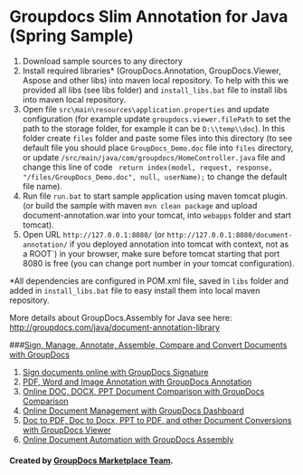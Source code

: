 Groupdocs Slim Annotation for Java (Spring Sample)
===========================================

1. Download sample sources to any directory 
2. Install required libraries* (GroupDocs.Annotation, GroupDocs.Viewer, Aspose and other libs) into maven local repository. To help with this we provided all libs (see libs folder) and `install_libs.bat` file to install libs into maven local repository. 
3. Open file `src\main\resources\application.properties` and update configuration (for example update `groupdocs.viewer.filePath` to set the path to the storage folder, for example it can be `D:\\temp\\doc`). In this folder create `files` folder and paste some files into this directory (to see default file you should place `GroupDocs_Demo.doc` file into `files` directory, or update `/src/main/java/com/groupdocs/HomeController.java` file and change this line of code ` return index(model, request, response, "/files/GroupDocs_Demo.doc", null, userName);` to change the default file name).
4. Run file `run.bat` to start sample application using maven tomcat plugin. (or build the sample with maven `mvn clean package` and upload document-annotation.war into your tomcat, into `webapps` folder and start tomcat).
5. Open URL `http://127.0.0.1:8080/` (or `http://127.0.0.1:8080/document-annotation/` if you deployed annotation into tomcat with context, not as a ROOT`) in your browser, make sure before tomcat starting that port 8080 is free (you can change port number in your tomcat configuration).


*All dependencies are configured in POM.xml file, saved in `libs` folder and added in `install_libs.bat` file to easy install them into local maven repository.


More details about GroupDocs.Assembly for Java see here: http://groupdocs.com/java/document-annotation-library

###[Sign, Manage, Annotate, Assemble, Compare and Convert Documents with GroupDocs](http://groupdocs.com)
1. [Sign documents online with GroupDocs Signature](http://groupdocs.com/apps/signature)
2. [PDF, Word and Image Annotation with GroupDocs Annotation](http://groupdocs.com/apps/annotation)
3. [Online DOC, DOCX, PPT Document Comparison with GroupDocs Comparison](http://groupdocs.com/apps/comparison)
4. [Online Document Management with GroupDocs Dashboard](http://groupdocs.com/apps/dashboard)
5. [Doc to PDF, Doc to Docx, PPT to PDF, and other Document Conversions with GroupDocs Viewer](http://groupdocs.com/apps/viewer)
6. [Online Document Automation with GroupDocs Assembly](http://groupdocs.com/apps/assembly)

#### Created by [GroupDocs Marketplace Team]( http://groupdocs.com/marketplace/ ).

